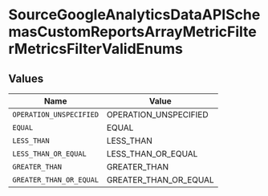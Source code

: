 # SourceGoogleAnalyticsDataAPISchemasCustomReportsArrayMetricFilterMetricsFilterValidEnums


## Values

| Name                    | Value                   |
| ----------------------- | ----------------------- |
| `OPERATION_UNSPECIFIED` | OPERATION_UNSPECIFIED   |
| `EQUAL`                 | EQUAL                   |
| `LESS_THAN`             | LESS_THAN               |
| `LESS_THAN_OR_EQUAL`    | LESS_THAN_OR_EQUAL      |
| `GREATER_THAN`          | GREATER_THAN            |
| `GREATER_THAN_OR_EQUAL` | GREATER_THAN_OR_EQUAL   |